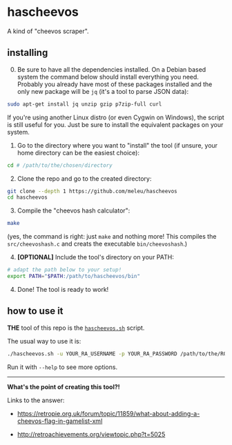 # hascheevos
A kind of "cheevos scraper".

## installing

0. Be sure to have all the dependencies installed. On a Debian based system the command below should install everything you need. Probably you already have most of these packages installed and the only new package will be `jq` (it's a tool to parse JSON data):
```bash
sudo apt-get install jq unzip gzip p7zip-full curl
```

If you're using another Linux distro (or even Cygwin on Windows), the script is still useful for you. Just be sure to install the equivalent packages on your system.


1. Go to the directory where you want to "install" the tool (if unsure, your home directory can be the easiest choice):
```bash
cd # /path/to/the/chosen/directory
```

2. Clone the repo and go to the created directory:
```bash
git clone --depth 1 https://github.com/meleu/hascheevos
cd hascheevos
```

3. Compile the "cheevos hash calculator":
```bash
make
```
(yes, the command is right: just `make` and nothing more! This compiles the `src/cheevoshash.c` and creats the executable `bin/cheevoshash`.)

4. **[OPTIONAL]** Include the tool's directory on your PATH:
```bash
# adapt the path below to your setup!
export PATH="$PATH:/path/to/hascheevos/bin"
```

4. Done! The tool is ready to work!


## how to use it

**THE** tool of this repo is the [`hascheevos.sh`](https://github.com/meleu/hascheevos/blob/master/bin/hascheevos.sh) script.

The usual way to use it is:
```bash
./hascheevos.sh -u YOUR_RA_USERNAME -p YOUR_RA_PASSWORD /path/to/the/ROM/file
```

Run it with `--help` to see more options.


---

**What's the point of creating this tool?!**

Links to the answer:

- https://retropie.org.uk/forum/topic/11859/what-about-adding-a-cheevos-flag-in-gamelist-xml

- http://retroachievements.org/viewtopic.php?t=5025

